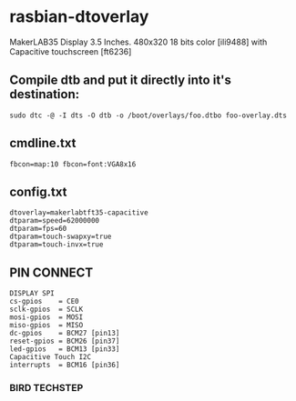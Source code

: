 # rasbian-dtoverlay
MakerLAB35 Display 3.5 Inches. 480x320 18 bits color [ili9488] with Capacitive touchscreen [ft6236] 

## Compile dtb and put it directly into it's destination:
~~~~
sudo dtc -@ -I dts -O dtb -o /boot/overlays/foo.dtbo foo-overlay.dts
~~~~
## cmdline.txt
~~~~
fbcon=map:10 fbcon=font:VGA8x16
~~~~
## config.txt
~~~~
dtoverlay=makerlabtft35-capacitive
dtparam=speed=62000000
dtparam=fps=60
dtparam=touch-swapxy=true
dtparam=touch-invx=true
~~~~

## PIN CONNECT
~~~~
DISPLAY SPI
cs-gpios    = CE0
sclk-gpios  = SCLK
mosi-gpios  = MOSI
miso-gpios  = MISO
dc-gpios    = BCM27 [pin13]
reset-gpios = BCM26 [pin37]
led-gpios   = BCM13 [pin33]
Capacitive Touch I2C
interrupts  = BCM16 [pin36]
~~~~
### BIRD TECHSTEP
